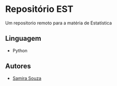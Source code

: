 # Repositório EST

Um repositorio remoto para a matéria de Estatística

## Linguagem

- Python

## Autores

- [Samira Souza](https://github.com/SamiraSouza07)
